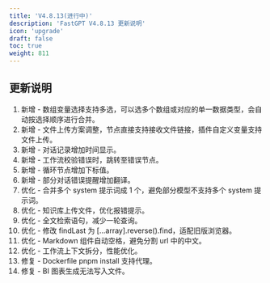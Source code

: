 ```yaml
---
title: 'V4.8.13(进行中)'
description: 'FastGPT V4.8.13 更新说明'
icon: 'upgrade'
draft: false
toc: true
weight: 811
---
```


## 更新说明

1. 新增 - 数组变量选择支持多选，可以选多个数组或对应的单一数据类型，会自动按选择顺序进行合并。
2. 新增 - 文件上传方案调整，节点直接支持接收文件链接，插件自定义变量支持文件上传。
3. 新增 - 对话记录增加时间显示。
4. 新增 - 工作流校验错误时，跳转至错误节点。
5. 新增 - 循环节点增加下标值。
6. 新增 - 部分对话错误提醒增加翻译。
7. 优化 - 合并多个 system 提示词成 1 个，避免部分模型不支持多个 system 提示词。
8. 优化 - 知识库上传文件，优化报错提示。
9. 优化 - 全文检索语句，减少一轮查询。
10. 优化 - 修改 findLast 为 [...array].reverse().find，适配旧版浏览器。
11. 优化 - Markdown 组件自动空格，避免分割 url 中的中文。
12. 优化 - 工作流上下文拆分，性能优化。
13. 修复 - Dockerfile pnpm install 支持代理。
14. 修复 - BI 图表生成无法写入文件。
